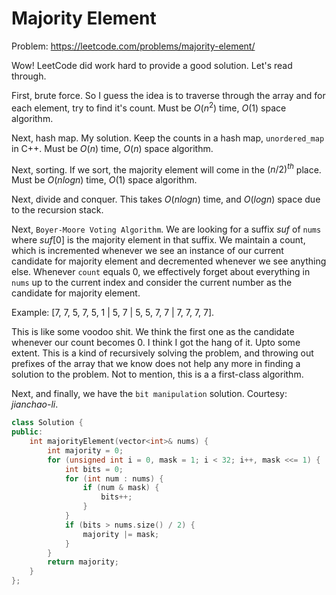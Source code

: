 # Majority Element

Problem: https://leetcode.com/problems/majority-element/

Wow! LeetCode did work hard to provide a good solution. Let's read through.

First, brute force. So I guess the idea is to traverse through the array and for each element, try to find it's count. Must be $O(n^2)$ time, $O(1)$ space algorithm.

Next, hash map. My solution. Keep the counts in a hash map, `unordered_map` in C++. Must be $O(n)$ time, $O(n)$ space algorithm.

Next, sorting. If we sort, the majority element will come in the ${(n/2)}^{th}$ place. Must be $O(nlogn)$ time, $O(1)$ space algorithm.

Next, divide and conquer. This takes $O(nlogn)$ time, and $O(logn)$ space due to the recursion stack.

Next, `Boyer-Moore Voting Algorithm`. We are looking for a suffix $suf$ of `nums` where $suf[0]$ is the majority element in that suffix. We maintain a count, which is incremented whenever we see an instance of our current candidate for majority element and decremented whenever we see anything else. Whenever `count` equals 0, we effectively forget about everything in `nums` up to the current index and consider the current number as the candidate for majority element.

Example: [7, 7, 5, 7, 5, 1 | 5, 7 | 5, 5, 7, 7 | 7, 7, 7, 7].

This is like some voodoo shit. We think the first one as the candidate whenever our count becomes 0. I think I got the hang of it. Upto some extent. This is a kind of recursively solving the problem, and throwing out prefixes of the array that we know does not help any more in finding a solution to the problem. Not to mention, this is a a first-class algorithm.

Next, and finally, we have the `bit manipulation` solution. Courtesy: *jianchao-li*.

```cpp
class Solution {
public:
    int majorityElement(vector<int>& nums) {
        int majority = 0;
        for (unsigned int i = 0, mask = 1; i < 32; i++, mask <<= 1) {
            int bits = 0;
            for (int num : nums) {
                if (num & mask) {
                    bits++;
                }
            }
            if (bits > nums.size() / 2) {
                majority |= mask;
            }
        }
        return majority;
    }
};
```

